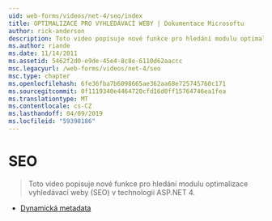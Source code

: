 ```yaml
---
uid: web-forms/videos/net-4/seo/index
title: OPTIMALIZACE PRO VYHLEDÁVACÍ WEBY | Dokumentace Microsoftu
author: rick-anderson
description: Toto video popisuje nové funkce pro hledání modulu optimalizace vyhledávací weby (SEO) v technologii ASP.NET 4.
ms.author: riande
ms.date: 11/14/2011
ms.assetid: 5462f2d0-e9de-45e4-8c8e-6110d62aaccc
msc.legacyurl: /web-forms/videos/net-4/seo
msc.type: chapter
ms.openlocfilehash: 6fe36fba7b6098665ae362aa68e725745760c171
ms.sourcegitcommit: 0f1119340e4464720cfd16d0ff15764746ea1fea
ms.translationtype: MT
ms.contentlocale: cs-CZ
ms.lasthandoff: 04/09/2019
ms.locfileid: "59398186"
---
```

# <a name="seo"></a>SEO

> Toto video popisuje nové funkce pro hledání modulu optimalizace vyhledávací weby (SEO) v technologii ASP.NET 4.


- [Dynamická metadata](aspnet-4-quick-hit-dynamic-metadata.md)
